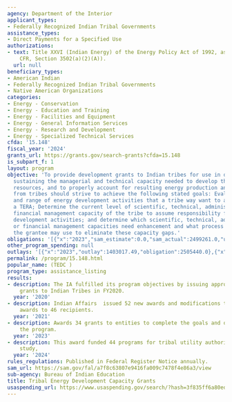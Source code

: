 ```yaml
---
agency: Department of the Interior
applicant_types:
- Federally Recognized Indian Tribal Governments
assistance_types:
- Direct Payments for a Specified Use
authorizations:
- text: Title XXVI (Indian Energy) of the Energy Policy Act of 1992, as amended (25
    CFR, Section 3502(a)(2)(A)).
  url: null
beneficiary_types:
- American Indian
- Federally Recognized Indian Tribal Governments
- Native American Organizations
categories:
- Energy - Conservation
- Energy - Education and Training
- Energy - Facilities and Equipment
- Energy - General Information Services
- Energy - Research and Development
- Energy - Specialized Technical Services
cfda: '15.148'
fiscal_year: '2024'
grants_url: https://grants.gov/search-grants?cfda=15.148
is_subpart_f: 1
layout: program
objective: 'To provide development grants to Indian tribes for use in developing and
  sustaining the managerial and technical capacity needed to develop their energy
  resources, and to properly account for resulting energy production and revenues.  Proposals
  from tribes should strive to achieve the following stated goals: Evaluated the type
  and range of energy development activities that a tribe way want to assume under
  a TERA; Determine the current level of scientific, technical, administrative, for
  financial management capacity of the tribe to assume responsibility for the identified
  development activities; and determine which scientific, technical, administrative,
  or financial management capacities need enhancement and what process and/or procedures
  the grantee may use to eliminate these capacity gaps.'
obligations: '[{"x":"2023","sam_estimate":0.0,"sam_actual":2499261.0,"usa_spending_actual":2499260.52},{"x":"2024","sam_estimate":0.0,"sam_actual":14093527.0,"usa_spending_actual":14875282.46},{"x":"2025","sam_estimate":0.0,"sam_actual":0.0,"usa_spending_actual":0.0}]'
other_program_spending: null
outlays: '[{"x":"2023","outlay":1403017.49,"obligation":2505440.0},{"x":"2024","outlay":2526127.0,"obligation":15106110.63},{"x":"2025","outlay":0.0,"obligation":0.0}]'
permalink: /program/15.148.html
popular_name: (TEDC )
program_type: assistance_listing
results:
- description: The IA fulfilled its program objectives by issuing approximately 10
    grants to Indian Tribes in FY2020.
  year: '2020'
- description: Indian Affairs  issued 52 new awards and modifications to existing
    awards to 46 recipients.
  year: '2021'
- description: Awards 34 grants to entities to complete the goals and objectives of
    the program.
  year: '2023'
- description: This award funded 44 programs for tribal utility authority feasibility
    study,
  year: '2024'
rules_regulations: Published in Federal Register Notice annually.
sam_url: https://sam.gov/fal/a7f8c63807e9416fa009c7478f4e86a3/view
sub-agency: Bureau of Indian Education
title: Tribal Energy Development Capacity Grants
usaspending_url: https://www.usaspending.gov/search/?hash=3f835ff6a80ed50b5e16dfc7d0c08950
---
```

